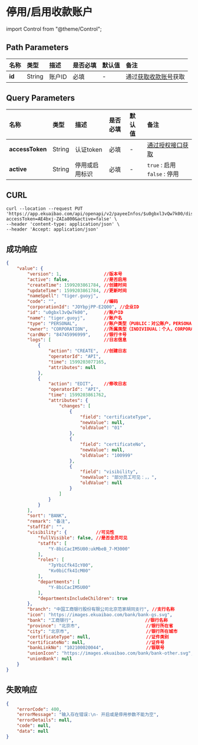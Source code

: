 # 停用/启用收款账户

import Control from "@theme/Control";

<Control
method="PUT"
url="/api/openapi/v2/payeeInfos/$`id`/disableOrEnableAccount"
/>

## Path Parameters

| 名称 | 类型 | 描述 | 是否必填 | 默认值 | 备注 |
| :--- | :--- | :--- | :--- |:--- | :--- |
| **id** | String | 账户ID | 必填 | - | 通过[获取收款账号](/docs/open-api/pay/get-payeeInfos)获取 |   

## Query Parameters

| 名称 | 类型 | 描述 | 是否必填 | 默认值 | 备注 |
| :--- | :--- | :--- | :--- |:--- | :--- |
| **accessToken** | String | 认证token	 | 必填  | - | [通过授权接口获取](/docs/open-api/getting-started/auth) |
| **active**      | String | 停用或启用标识 | 必填  | - | `true` : 启用 &emsp; `false` : 停用 |

## CURL
```shell
curl --location --request PUT 'https://app.ekuaibao.com/api/openapi/v2/payeeInfos/$u0gbxl3vQw7k00/disableOrEnableAccount?accessToken=AE4bxj-ZAIa800&active=false' \
--header 'content-type: application/json' \
--header 'Accept: application/json'
```

## 成功响应
```json
{
    "value": {
        "version": 1,                //版本号
        "active": false,             //是否启用
        "createTime": 1599203861784, //创建时间
        "updateTime": 1599203861784, //更新时间
        "nameSpell": "tiger.guoyj", 
        "code": "",                  //编码
        "corporationId": "JOYbpjPP-E2Q00", //企业ID
        "id": "u0gbxl3vQw7k00",      //账户ID
        "name": "tiger.guoyj",       //账户名
        "type": "PERSONAL",          //账户类型（PUBLIC：对公账户，PERSONAL：个人账户）
        "owner": "CORPORATION",      //所属类型（INDIVIDUAL：个人，CORPORATION：企业）
        "cardNo": "84745996999",     //银行卡号
        "logs": [                    //日志信息
            {
                "action": "CREATE",  //创建日志
                "operatorId": "API",
                "time": 1599203077165,
                "attributes": null
            },
            {
                "action": "EDIT",    //修改日志
                "operatorId": "API",
                "time": 1599203861762,
                "attributes": {
                    "changes": [
                        {
                            "field": "certificateType",
                            "newValue": null,
                            "oldValue": "01"
                        },
                        {
                            "field": "certificateNo",
                            "newValue": null,
                            "oldValue": "100999"
                        },
                        {
                            "field": "visibility",
                            "newValue": "部分员工可见：，，",
                            "oldValue": null
                        }
                    ]
                }
            }
        ],
        "sort": "BANK",
        "remark": "备注",
        "staffId": "",
        "visibility": {           //可见性
            "fullVisible": false, //是否全员可见
            "staffs": [
                "Y-8biCacIM5U00:ukMbeB_7-M3000"
            ],
            "roles": [
                "7pYbiCfk4IcY00",
                "Kv0biCfk4IcM00"
            ],
            "departments": [
                "Y-8biCacIM5U00"
            ],
            "departmentsIncludeChildren": true
        },
        "branch": "中国工商银行股份有限公司北京范家胡同支行", //支行名称
        "icon": "https://images.ekuaibao.com/bank/bank-gs.svg",
        "bank": "工商银行",                           //银行名称
        "province": "北京市",                         //银行所在省
        "city": "北京市",                             //银行所在城市
        "certificateType": null,                     //证件类别
        "certificateNo": null,                       //证件号
        "bankLinkNo": "102100020044",                //银联号
        "unionIcon": "https://images.ekuaibao.com/bank/bank-other.svg",
        "unionBank": null
    }
}
```

## 失败响应
```json
{
    "errorCode": 400,
    "errorMessage": "输入存在错误:\n- 开启或是停用参数不能为空",
    "errorDetails": null,
    "code": null,
    "data": null
}
```